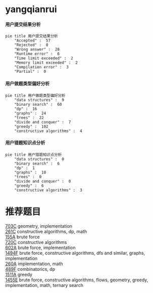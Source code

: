 # yangqianrui

<!-- tabs:start -->



#### **用户提交结果分析**

```mermaid
pie title 用户提交结果分析
    "Accepted" :  57
    "Rejected" :  0
    "Wrong answer" :  28
    "Runtime error" :  6
    "Time limit exceeded" :  2
    "Memory limit exceeded" :  2
    "Compilation error" :  3
    "Partial" :  0
```

#### **用户做题类型偏好分析**

```mermaid
pie title 用户做题类型偏好分析
    "data structures" :  9
    "binary search" :  60
    "dp" :  16
    "graphs" :  24
    "trees" :  22
    "divide and conquer" :  7
    "greedy" :  102
    "constructive algorithms" :  4
```
#### **用户错题知识点分析**

```mermaid
pie title 用户错题知识点分析
    "data structures" :  0
    "binary search" :  6
    "dp" :  1
    "graphs" :  10
    "trees" :  0
    "divide and conquer" :  0
    "greedy" :  6
    "constructive algorithms" :  3
```



<!-- tabs:end -->
# 推荐题目
[703C](https://codeforces.com/contest/703/problem/C)		geometry,
                        implementation		  
[261C](https://codeforces.com/contest/261/problem/C)		constructive algorithms,
                        dp,
                        math		  
[155A](https://codeforces.com/contest/155/problem/A)		brute force		  
[720C](https://codeforces.com/contest/720/problem/C)		constructive algorithms		  
[602A](https://codeforces.com/contest/602/problem/A)		brute force,
                        implementation		  
[1494F](https://codeforces.com/contest/1494/problem/F)		brute force,
                        constructive algorithms,
                        dfs and similar,
                        graphs,
                        implementation		  
[260A](https://codeforces.com/contest/260/problem/A)		implementation,
                        math		  
[489F](https://codeforces.com/contest/489/problem/F)		combinatorics,
                        dp		  
[1511A](https://codeforces.com/contest/1511/problem/A)		greedy		  
[1455E](https://codeforces.com/contest/1455/problem/E)		brute force,
                        constructive algorithms,
                        flows,
                        geometry,
                        greedy,
                        implementation,
                        math,
                        ternary search		  
